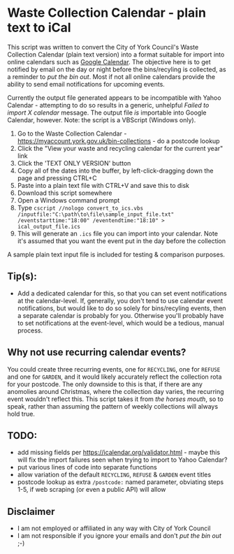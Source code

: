 # Waste Collection Calendar - plain text to iCal

This script was written to convert the City of York Council's Waste Collection Calendar (plain text version) into a format suitable for import into online calendars such as [Google Calendar](https://calendar.google.com/).
The objective here is to get notified by email on the day or night before the bins/recyling is collected, as a reminder to _put the bin out_. 
Most if not all online calendars provide the ability to send email notifications for upcoming events.

Currently the output file generated appears to be incompatible with Yahoo Calendar - attempting to do so results in a generic, unhelpful _Failed to import X calendar_ message.
The output file _is_ importable into Google Calendar, however.
Note: the script is a VBScript (Windows only).

1. Go to the Waste Collection Calendar - https://myaccount.york.gov.uk/bin-collections - do a postcode lookup
2. Click the "View your waste and recycling calendar for the current year" link
3. Click the 'TEXT ONLY VERSION' button
4. Copy all of the dates into the buffer, by left-click-dragging down the page and pressing CTRL+C
5. Paste into a plain text file with CTRL+V and save this to disk
6. Download this script somewhere
7. Open a Windows command prompt
8. Type `cscript //nologo convert_to_ics.vbs /inputfile:"C:\path\to\file\sample_input_file.txt" /eventstarttime:"18:00" /eventendtime:"18:10" > ical_output_file.ics`
9. This will generate an `.ics` file you can import into your calendar. Note it's assumed that you want the event put in the day before the collection

A sample plain text input file is included for testing & comparison purposes.

## Tip(s):

* Add a dedicated calendar for this, so that you can set event notifications at the calendar-level. If, generally, you don't tend to use calendar event notifications, but would like to do so solely for bins/recyling events, then a separate calendar is probably for you. Otherwise you'll probably have to set notifications at the event-level, which would be a tedious, manual process.

## Why not use recurring calendar events?

You could create three recurring events, one for `RECYCLING`, one for `REFUSE` and one for `GARDEN`, and it would likely accurately reflect the collection rota for your postcode. The only downside to this is that, if there are any anomolies around Christmas, where the collection day varies, the recurring event wouldn't reflect this. This script takes it from _the horses mouth_, so to speak, rather than assuming the pattern of weekly collections will always hold true.

## TODO: 
* add missing fields per https://icalendar.org/validator.html - maybe this will fix the import failures seen when trying to import to Yahoo Calendar?
* put various lines of code into separate functions
* allow variation of the default `RECYCLING`, `REFUSE` & `GARDEN` event titles
* postcode lookup as extra `/postcode:` named parameter, obviating steps 1-5, if web scraping (or even a public API) will allow

## Disclaimer
* I am not employed or affiliated in any way with City of York Council
* I am not responsible if you ignore your emails and don't _put the bin out_ ;-)
